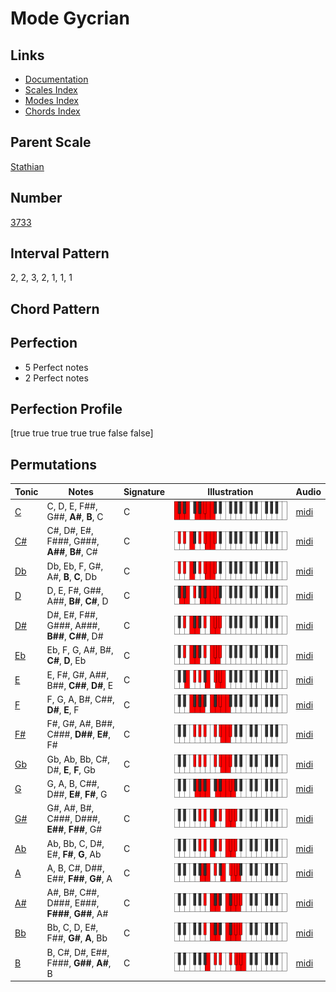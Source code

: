 # Mode Gycrian

## Links

- [Documentation](index.md)
- [Scales Index](Scales.md)
- [Modes Index](Modes.md)
- [Chords Index](Chords.md)

## Parent Scale

[Stathian](ScaleStathian.md)

## Number

[3733](https://ianring.com/musictheory/scales/3733)

## Interval Pattern

2, 2, 3, 2, 1, 1, 1

## Chord Pattern



## Perfection

- 5 Perfect notes
- 2 Perfect notes

## Perfection Profile

[true true true true true false false]

## Permutations

| Tonic | Notes | Signature | Illustration | Audio |
|-------|-------|-----------|--------------|-------|
| [C](ModeCNaturalGycrian.md) | C, D, E, F##, G##, **A#**, **B**, C | C | ![CNaturalGycrian](ModeCNaturalGycrian.png) | [midi](https://github.com/edipermadi/music/blob/main/docs/ModeCNaturalGycrian.mid?raw=true) |
| [C#](ModeCSharpGycrian.md) | C#, D#, E#, F###, G###, **A##**, **B#**, C# | C | ![CSharpGycrian](ModeCSharpGycrian.png) | [midi](https://github.com/edipermadi/music/blob/main/docs/ModeCSharpGycrian.mid?raw=true) |
| [Db](ModeDFlatGycrian.md) | Db, Eb, F, G#, A#, **B**, **C**, Db | C | ![DFlatGycrian](ModeDFlatGycrian.png) | [midi](https://github.com/edipermadi/music/blob/main/docs/ModeDFlatGycrian.mid?raw=true) |
| [D](ModeDNaturalGycrian.md) | D, E, F#, G##, A##, **B#**, **C#**, D | C | ![DNaturalGycrian](ModeDNaturalGycrian.png) | [midi](https://github.com/edipermadi/music/blob/main/docs/ModeDNaturalGycrian.mid?raw=true) |
| [D#](ModeDSharpGycrian.md) | D#, E#, F##, G###, A###, **B##**, **C##**, D# | C | ![DSharpGycrian](ModeDSharpGycrian.png) | [midi](https://github.com/edipermadi/music/blob/main/docs/ModeDSharpGycrian.mid?raw=true) |
| [Eb](ModeEFlatGycrian.md) | Eb, F, G, A#, B#, **C#**, **D**, Eb | C | ![EFlatGycrian](ModeEFlatGycrian.png) | [midi](https://github.com/edipermadi/music/blob/main/docs/ModeEFlatGycrian.mid?raw=true) |
| [E](ModeENaturalGycrian.md) | E, F#, G#, A##, B##, **C##**, **D#**, E | C | ![ENaturalGycrian](ModeENaturalGycrian.png) | [midi](https://github.com/edipermadi/music/blob/main/docs/ModeENaturalGycrian.mid?raw=true) |
| [F](ModeFNaturalGycrian.md) | F, G, A, B#, C##, **D#**, **E**, F | C | ![FNaturalGycrian](ModeFNaturalGycrian.png) | [midi](https://github.com/edipermadi/music/blob/main/docs/ModeFNaturalGycrian.mid?raw=true) |
| [F#](ModeFSharpGycrian.md) | F#, G#, A#, B##, C###, **D##**, **E#**, F# | C | ![FSharpGycrian](ModeFSharpGycrian.png) | [midi](https://github.com/edipermadi/music/blob/main/docs/ModeFSharpGycrian.mid?raw=true) |
| [Gb](ModeGFlatGycrian.md) | Gb, Ab, Bb, C#, D#, **E**, **F**, Gb | C | ![GFlatGycrian](ModeGFlatGycrian.png) | [midi](https://github.com/edipermadi/music/blob/main/docs/ModeGFlatGycrian.mid?raw=true) |
| [G](ModeGNaturalGycrian.md) | G, A, B, C##, D##, **E#**, **F#**, G | C | ![GNaturalGycrian](ModeGNaturalGycrian.png) | [midi](https://github.com/edipermadi/music/blob/main/docs/ModeGNaturalGycrian.mid?raw=true) |
| [G#](ModeGSharpGycrian.md) | G#, A#, B#, C###, D###, **E##**, **F##**, G# | C | ![GSharpGycrian](ModeGSharpGycrian.png) | [midi](https://github.com/edipermadi/music/blob/main/docs/ModeGSharpGycrian.mid?raw=true) |
| [Ab](ModeAFlatGycrian.md) | Ab, Bb, C, D#, E#, **F#**, **G**, Ab | C | ![AFlatGycrian](ModeAFlatGycrian.png) | [midi](https://github.com/edipermadi/music/blob/main/docs/ModeAFlatGycrian.mid?raw=true) |
| [A](ModeANaturalGycrian.md) | A, B, C#, D##, E##, **F##**, **G#**, A | C | ![ANaturalGycrian](ModeANaturalGycrian.png) | [midi](https://github.com/edipermadi/music/blob/main/docs/ModeANaturalGycrian.mid?raw=true) |
| [A#](ModeASharpGycrian.md) | A#, B#, C##, D###, E###, **F###**, **G##**, A# | C | ![ASharpGycrian](ModeASharpGycrian.png) | [midi](https://github.com/edipermadi/music/blob/main/docs/ModeASharpGycrian.mid?raw=true) |
| [Bb](ModeBFlatGycrian.md) | Bb, C, D, E#, F##, **G#**, **A**, Bb | C | ![BFlatGycrian](ModeBFlatGycrian.png) | [midi](https://github.com/edipermadi/music/blob/main/docs/ModeBFlatGycrian.mid?raw=true) |
| [B](ModeBNaturalGycrian.md) | B, C#, D#, E##, F###, **G##**, **A#**, B | C | ![BNaturalGycrian](ModeBNaturalGycrian.png) | [midi](https://github.com/edipermadi/music/blob/main/docs/ModeBNaturalGycrian.mid?raw=true) |

